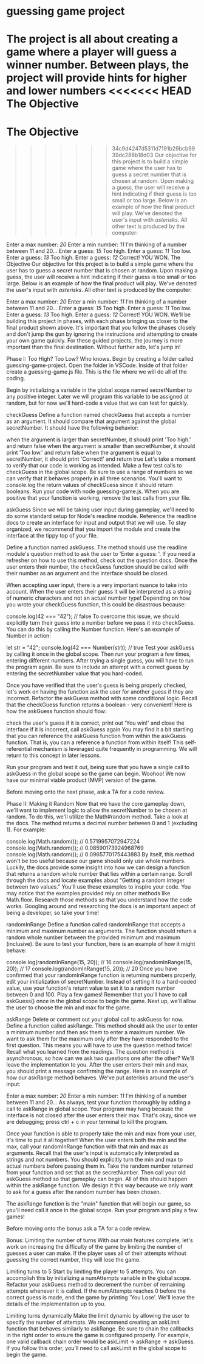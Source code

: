 # guessing game project
The project is all about creating a game where a player will guess a winner number.  Between plays, the project will provide hints for higher and lower numbers
<<<<<<< HEAD
The Objective
=======
# The Objective
>>>>>>> 34c9d4247d5311d7191b29bcb9939dc288b18d03
Our objective for this project is to build a simple game where the user has to guess a secret number that is chosen at random. Upon making a guess, the user will receive a hint indicating if their guess is too small or too large. Below is an example of how the final product will play. We've denoted the user's input with *asterisks*. All other text is produced by the computer:

Enter a max number: *20*
Enter a min number: *11*
I'm thinking of a number between 11 and 20...
Enter a guess: *15*
Too high.
Enter a guess: *11*
Too low.
Enter a guess: *13*
Too high.
Enter a guess: *12*
Correct!
YOU WON.
The Objective
Our objective for this project is to build a simple game where the user has to guess a secret number that is chosen at random. Upon making a guess, the user will receive a hint indicating if their guess is too small or too large. Below is an example of how the final product will play. We've denoted the user's input with *asterisks*. All other text is produced by the computer:

Enter a max number: *20*
Enter a min number: *11*
I'm thinking of a number between 11 and 20...
Enter a guess: *15*
Too high.
Enter a guess: *11*
Too low.
Enter a guess: *13*
Too high.
Enter a guess: *12*
Correct!
YOU WON.
We'll be building this project in phases, with each phase bringing us closer to the final product shown above. It's important that you follow the phases closely and don't jump the gun by ignoring the instructions and attempting to create your own game quickly. For these guided projects, the journey is more important than the final destination. Without further ado, let's jump in!

Phase I: Too High? Too Low? Who knows.
Begin by creating a folder called guessing-game-project. Open the folder in VSCode. Inside of that folder create a guessing-game.js file. This is the file where we will do all of the coding.

Begin by initializing a variable in the global scope named secretNumber to any positive integer. Later we will program this variable to be assigned at random, but for now we'll hard-code a value that we can test for quickly.

checkGuess
Define a function named checkGuess that accepts a number as an argument. It should compare that argument against the global secretNumber. It should have the following behavior:

when the argument is larger than secretNumber, it should print 'Too high.' and return false
when the argument is smaller than secretNumber, it should print 'Too low.' and return false
when the argument is equal to secretNumber, it should print 'Correct!' and return true
Let's take a moment to verify that our code is working as intended. Make a few test calls to checkGuess in the global scope. Be sure to use a range of numbers so we can verify that it behaves properly in all three scenarios. You'll want to console.log the return values of checkGuess since it should return booleans. Run your code with node guessing-game.js. When you are positive that your function is working, remove the test calls from your file.

askGuess
Since we will be taking user input during gameplay, we'll need to do some standard setup for Node's readline module. Reference the readline docs to create an interface for input and output that we will use. To stay organized, we recommend that you import the module and create the interface at the tippy top of your file.

Define a function named askGuess. The method should use the readline module's question method to ask the user to 'Enter a guess: '. If you need a refresher on how to use this method, check out the question docs. Once the user enters their number, the checkGuess function should be called with their number as an argument and the interface should be closed.

When accepting user input, there is a very important nuance to take into account. When the user enters their guess it will be interpreted as a string of numeric characters and not an actual number type! Depending on how you wrote your checkGuess function, this could be disastrous because:

console.log(42 === "42"); // false
To overcome this issue, we should explicitly turn their guess into a number before we pass it into checkGuess. You can do this by calling the Number function. Here's an example of Number in action:

let str = "42";
console.log(42 === Number(str)); // true
Test your askGuess by calling it once in the global scope. Then run your program a few times, entering different numbers. After trying a single guess, you will have to run the program again. Be sure to include an attempt with a correct guess by entering the secretNumber value that you hard-coded.

Once you have verified that the user's guess is being properly checked, let's work on having the function ask the user for another guess if they are incorrect. Refactor the askGuess method with some conditional logic. Recall that the checkGuess function returns a boolean - very convenient! Here is how the askGuess function should flow:

check the user's guess
if it is correct, print out 'You win!' and close the interface
if it is incorrect, call askGuess again
You may find it a bit startling that you can reference the askGuess function from within the askGuess function. That is, you can a reference a function from within itself! This self-referential mechanism is leveraged quite frequently in programming. We will return to this concept in later lessons.

Run your program and test it out, being sure that you have a single call to askGuess in the global scope so the game can begin. Woohoo! We now have our minimal viable product (MVP) version of the game.

Before moving onto the next phase, ask a TA for a code review.

Phase II: Making it Random
Now that we have the core gameplay down, we'll want to implement logic to allow the secretNumber to be chosen at random. To do this, we'll utilize the Math#random method. Take a look at the docs. The method returns a decimal number between 0 and 1 (excluding 1). For example:

console.log(Math.random()); // 0.5719957072947224
console.log(Math.random()); // 0.08590173924968769
console.log(Math.random()); // 0.0965770175443883
By itself, this method won't be too useful because our game should only use whole numbers. Luckily, the docs provide some insight into how we can design a function that returns a random whole number that lies within a certain range. Scroll through the docs and locate examples about "Getting a random integer between two values." You'll use these examples to inspire your code. You may notice that the examples provided rely on other methods like Math.floor. Research those methods so that you understand how the code works. Googling around and researching the docs is an important aspect of being a developer, so take your time!

randomInRange
Define a function called randomInRange that accepts a minimum and maximum number as arguments. The function should return a random whole number between the provided minimum and maximum (inclusive). Be sure to test your function, here is an example of how it might behave:

console.log(randomInRange(15, 20)); // 16
console.log(randomInRange(15, 20)); // 17
console.log(randomInRange(15, 20)); // 20
Once you have confirmed that your randomInRange function is returning numbers properly, edit your initialization of secretNumber. Instead of setting it to a hard-coded value, use your function's return value to set it to a random number between 0 and 100. Play a few games! Remember that you'll have to call askGuess() once in the global scope to begin the game. Next up, we'll allow the user to choose the min and max for the game.

askRange
Delete or comment out your global call to askGuess for now. Define a function called askRange. This method should ask the user to enter a minimum number and then ask them to enter a maximum number. We want to ask them for the maximum only after they have responded to the first question. This means you will have to use the question method twice! Recall what you learned from the readings. The question method is asynchronous, so how can we ask two questions one after the other? We'll leave the implementation to you. After the user enters their min and max, you should print a message confirming the range. Here is an example of how our askRange method behaves. We've put asterisks around the user's input:

Enter a max number: *20*
Enter a min number: *11*
I'm thinking of a number between 11 and 20...
As always, test your function thoroughly by adding a call to askRange in global scope. Your program may hang because the interface is not closed after the user enters their max. That's okay, since we are debugging; press ctrl + c in your terminal to kill the program.

Once your function is able to properly take the min and max from your user, it's time to put it all together! When the user enters both the min and the max, call your randomInRange function with that min and max as arguments. Recall that the user's input is automatically interpreted as strings and not numbers. You should explicitly turn the min and max to actual numbers before passing them in. Take the random number returned from your function and set that as the secretNumber. Then call your old askGuess method so that gameplay can begin. All of this should happen within the askRange function. We design it this way because we only want to ask for a guess after the random number has been chosen.

The askRange function is the "main" function that will begin our game, so you'll need call it once in the global scope. Run your program and play a few games!

Before moving onto the bonus ask a TA for a code review.

Bonus: Limiting the number of turns
With our main features complete, let's work on increasing the difficulty of the game by limiting the number of guesses a user can make. If the player uses all of their attempts without guessing the correct number, they will lose the game.

Limiting turns to 5
Start by limiting the player to 5 attempts. You can accomplish this by initializing a numAttempts variable in the global scope. Refactor your askGuess method to decrement the number of remaining attempts whenever it is called. If the numAttempts reaches 0 before the correct guess is made, end the game by printing 'You Lose'. We'll leave the details of the implementation up to you.

Limiting turns dynamically
Make the limit dynamic by allowing the user to specify the number of attempts. We recommend creating an askLimit function that behaves similarly to askRange. Be sure to chain the callbacks in the right order to ensure the game is configured properly. For example, one valid callback chain order would be askLimit -> askRange -> askGuess. If you follow this order, you'll need to call askLimit in the global scope to begin the game.
